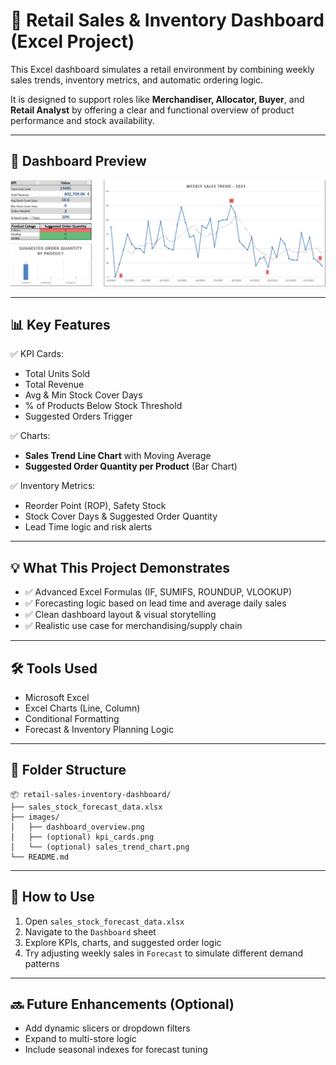# 🧾 Retail Sales & Inventory Dashboard (Excel Project)

This Excel dashboard simulates a retail environment by combining weekly sales trends, inventory metrics, and automatic ordering logic.

It is designed to support roles like **Merchandiser, Allocator, Buyer**, and **Retail Analyst** by offering a clear and functional overview of product performance and stock availability.

---

## 📸 Dashboard Preview

![Dashboard Overview](images/dashboard_overview.png)

---

## 📊 Key Features

✅ KPI Cards:
- Total Units Sold  
- Total Revenue  
- Avg & Min Stock Cover Days  
- % of Products Below Stock Threshold  
- Suggested Orders Trigger

✅ Charts:
- **Sales Trend Line Chart** with Moving Average  
- **Suggested Order Quantity per Product** (Bar Chart)

✅ Inventory Metrics:
- Reorder Point (ROP), Safety Stock  
- Stock Cover Days & Suggested Order Quantity  
- Lead Time logic and risk alerts

---

## 💡 What This Project Demonstrates

- ✅ Advanced Excel Formulas (IF, SUMIFS, ROUNDUP, VLOOKUP)  
- ✅ Forecasting logic based on lead time and average daily sales  
- ✅ Clean dashboard layout & visual storytelling  
- ✅ Realistic use case for merchandising/supply chain

---

## 🛠 Tools Used

- Microsoft Excel  
- Excel Charts (Line, Column)  
- Conditional Formatting  
- Forecast & Inventory Planning Logic

---

## 📁 Folder Structure

```
📦 retail-sales-inventory-dashboard/
├── sales_stock_forecast_data.xlsx
├── images/
│   ├── dashboard_overview.png
│   ├── (optional) kpi_cards.png
│   └── (optional) sales_trend_chart.png
└── README.md
```

---

## 🚀 How to Use

1. Open `sales_stock_forecast_data.xlsx`
2. Navigate to the `Dashboard` sheet
3. Explore KPIs, charts, and suggested order logic
4. Try adjusting weekly sales in `Forecast` to simulate different demand patterns

---

## 🔜 Future Enhancements (Optional)

- Add dynamic slicers or dropdown filters  
- Expand to multi-store logic  
- Include seasonal indexes for forecast tuning
